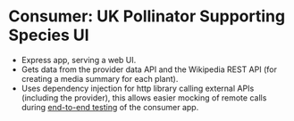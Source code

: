 # Consumer: UK Pollinator Supporting Species UI

* Express app, serving a web UI.
* Gets data from the provider data API and the Wikipedia REST API (for creating a media summary for each plant).
* Uses dependency injection for http library calling external APIs (including the provider), this allows easier mocking of remote calls during [end-to-end testing](consumer/e2e_test) of the consumer app.
